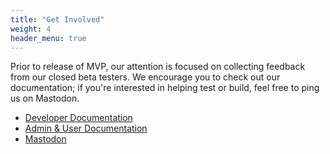 ```yaml
---
title: "Get Involved"
weight: 4
header_menu: true
---
```


Prior to release of MVP, our attention is focused on collecting feedback from our closed beta testers. We encourage you to check out our documentation; if you're interested in helping test or build, feel free to ping us on Mastodon.

- [Developer Documentation](https://developer.getourchive.io)
- [Admin & User Documentation](https://docs.getourchive.io)
- [Mastodon](https://federatedfandom.net/@ourchive)